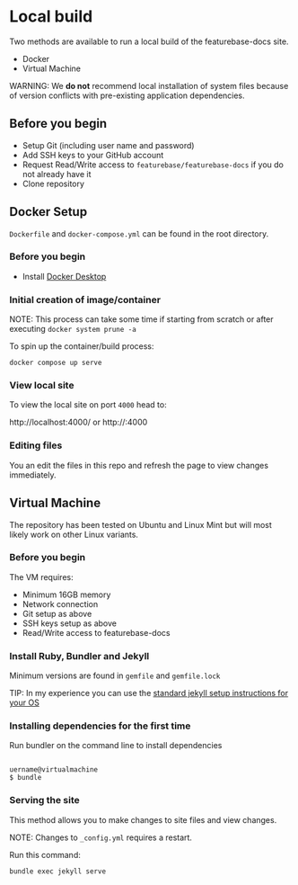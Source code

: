 # Local build

Two methods are available to run a local build of the featurebase-docs site.

* Docker
* Virtual Machine

WARNING: We **do not** recommend local installation of system files because of version conflicts with pre-existing application dependencies.

## Before you begin

* Setup Git (including user name and password)
* Add SSH keys to your GitHub account
* Request Read/Write access to `featurebase/featurebase-docs` if you do not already have it
* Clone repository

## Docker Setup

`Dockerfile` and `docker-compose.yml` can be found in the root directory.

### Before you begin

* Install [Docker Desktop](https://www.docker.com/get-started/)

### Initial creation of image/container

NOTE: This process can take some time if starting from scratch or after executing `docker system prune -a`

To spin up the container/build process:

```
docker compose up serve
```

### View local site

To view the local site on port `4000` head to:

http://localhost:4000/ or
http://<local-ip>:4000

### Editing files

You an edit the files in this repo and refresh the page to view changes immediately.

## Virtual Machine

The repository has been tested on Ubuntu and Linux Mint but will most likely work on other Linux variants.

### Before you begin

The VM requires:
* Minimum 16GB memory
* Network connection
* Git setup as above
* SSH keys setup as above
* Read/Write access to featurebase-docs

### Install Ruby, Bundler and Jekyll

Minimum versions are found in `gemfile` and `gemfile.lock`

TIP: In my experience you can use the [standard jekyll setup instructions for your OS](https://jekyllrb.com/docs/installation/#requirements)

### Installing dependencies for the first time

Run bundler on the command line to install dependencies

```

uername@virtualmachine
$ bundle

```

### Serving the site

This method allows you to make changes to site files and view changes.

NOTE: Changes to `_config.yml` requires a restart.

Run this command:

```
bundle exec jekyll serve
```

